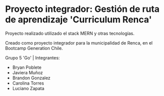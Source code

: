 # Proyecto integrador: Gestión de ruta de aprendizaje 'Curriculum Renca'

Proyecto realizado utilizado el stack MERN y otras tecnologías.

Creado como proyecto integrador para la municipalidad de Renca, en el Bootcamp Generation Chile.

Grupo 5 'Go' | Integrantes:

- Bryan Poblete
- Javiera Muñoz
- Brandon Gonzalez
- Carolina Torres
- Luciano Zapata